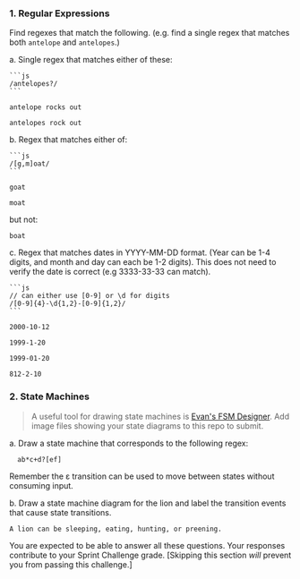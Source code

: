 ### 1. Regular Expressions

Find regexes that match the following. (e.g. find a single regex that matches
both `antelope` and `antelopes`.)

a. Single regex that matches either of these:

    ```js
    /antelopes?/
    ```

    antelope rocks out

    antelopes rock out

b. Regex that matches either of:

    ```js
    /[g,m]oat/
    ```

    goat

    moat

but not:

    boat

c. Regex that matches dates in YYYY-MM-DD format. (Year can be 1-4 digits, and
month and day can each be 1-2 digits). This does not need to verify the date
is correct (e.g 3333-33-33 can match).

    ```js
    // can either use [0-9] or \d for digits
    /[0-9]{4}-\d{1,2}-[0-9]{1,2}/
    ```

    2000-10-12

    1999-1-20

    1999-01-20

    812-2-10

### 2. State Machines

> A useful tool for drawing state machines is [Evan's FSM
> Designer](http://madebyevan.com/fsm/). Add image files
> showing your state diagrams to this repo to submit.

a. Draw a state machine that corresponds to the following regex:

      ab*c+d?[ef]

Remember the ε transition can be used to move between states without
consuming input.

b. Draw a state machine diagram for the lion and label the transition events that
cause state transitions.

    A lion can be sleeping, eating, hunting, or preening.

You are expected to be able to answer all these questions. Your responses contribute to your Sprint Challenge grade. [Skipping this section *will* prevent you from passing this challenge.]
